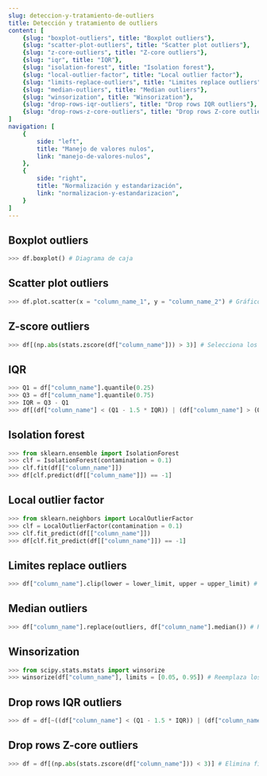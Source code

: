 ```yaml
---
slug: deteccion-y-tratamiento-de-outliers
title: Detección y tratamiento de outliers
content: [
	{slug: "boxplot-outliers", title: "Boxplot outliers"},
	{slug: "scatter-plot-outliers", title: "Scatter plot outliers"},
	{slug: "z-core-outliers", title: "Z-core outliers"},
	{slug: "iqr", title: "IQR"},
	{slug: "isolation-forest", title: "Isolation forest"},
	{slug: "local-outlier-factor", title: "Local outlier factor"},
	{slug: "limits-replace-outliers", title: "Limites replace outliers"},
	{slug: "median-outliers", title: "Median outliers"},
	{slug: "winsorization", title: "Winsorization"},
	{slug: "drop-rows-iqr-outliers", title: "Drop rows IQR outliers"},
	{slug: "drop-rows-z-core-outliers", title: "Drop rows Z-core outliers"},
]
navigation: [
	{
		side: "left",
		title: "Manejo de valores nulos",
		link: "manejo-de-valores-nulos",
	},
	{
		side: "right",
		title: "Normalización y estandarización",
		link: "normalizacion-y-estandarizacion",
	}
]
---
```


## Boxplot outliers

```python
>>> df.boxplot() # Diagrama de caja
```

## Scatter plot outliers

```python
>>> df.plot.scatter(x = "column_name_1", y = "column_name_2") # Gráfico de dispersión
```

## Z-score outliers

```python
>>> df[(np.abs(stats.zscore(df["column_name"])) > 3)] # Selecciona los valores de la columna especificada que están fuera de los 3 estándares
```

## IQR

```python
>>> Q1 = df["column_name"].quantile(0.25)
>>> Q3 = df["column_name"].quantile(0.75)
>>> IQR = Q3 - Q1
>>> df[(df["column_name"] < (Q1 - 1.5 * IQR)) | (df["column_name"] > (Q3 + 1.5 * IQR))] 
```	

## Isolation forest

```python
>>> from sklearn.ensemble import IsolationForest
>>> clf = IsolationForest(contamination = 0.1)
>>> clf.fit(df[["column_name"]])
>>> df[clf.predict(df[["column_name"]]) == -1]
```

## Local outlier factor

```python
>>> from sklearn.neighbors import LocalOutlierFactor
>>> clf = LocalOutlierFactor(contamination = 0.1)
>>> clf.fit_predict(df[["column_name"]])
>>> df[clf.fit_predict(df[["column_name"]]) == -1]
```

## Limites replace outliers

```python
>>> df["column_name"].clip(lower = lower_limit, upper = upper_limit) # Reemplaza los outliers por los límites especificados
```

## Median outliers

```python
>>> df["column_name"].replace(outliers, df["column_name"].median()) # Reemplaza los outliers con la mediana
```

## Winsorization

```python
>>> from scipy.stats.mstats import winsorize
>>> winsorize(df["column_name"], limits = [0.05, 0.95]) # Reemplaza los outlieres por percentiles
```

## Drop rows IQR outliers

```python
>>> df = df[~((df["column_name"] < (Q1 - 1.5 * IQR)) | (df["column_name"] > (Q3 + 1.5 * IQR)))] # Elimina filas con outliers (IQR)
```

## Drop rows Z-core outliers

```python
>>> df = df[(np.abs(stats.zscore(df["column_name"])) < 3)] # Elimina filas con outliers (Z-score)
```